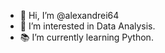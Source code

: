 - 👋 Hi, I’m @alexandrei64
- 👀 I’m interested in Data Analysis.
- 📚 I’m currently learning Python.

<!---
alexandrei64/alexandrei64 is a ✨ special ✨ repository because its `README.md` (this file) appears on your GitHub profile.
You can click the Preview link to take a look at your changes.
--->

